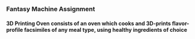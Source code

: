 ### Fantasy Machine Assignment  

#### 3D Printing Oven consists of an oven which cooks and 3D-prints flavor-profile facsimiles of any meal type, using healthy ingredients of choice
